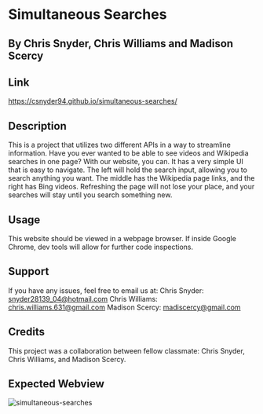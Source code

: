 # Simultaneous Searches

## By Chris Snyder, Chris Williams and Madison Scercy

## Link
https://csnyder94.github.io/simultaneous-searches/

## Description
This is a project that utilizes two different APIs in a way to streamline information. Have you ever wanted to be able to see videos and Wikipedia searches in one page? With our website, you can. It has a very simple UI that is easy to navigate. The left will hold the search input, allowing you to search anything you want. The middle has the Wikipedia page links, and the right has Bing videos. Refreshing the page will not lose your place, and your searches will stay until you search something new.

## Usage

This website should be viewed in a webpage browser.  If inside Google Chrome, dev tools will allow for further code inspections.

## Support
If you have any issues, feel free to email us at:
Chris Snyder: snyder28139_04@hotmail.com
Chris Williams: chris.williams.631@gmail.com
Madison Scercy: madiscercy@gmail.com

## Credits
This project was a collaboration between fellow classmate: Chris Snyder, Chris Williams, and Madison Scercy.

## Expected Webview
![simultaneous-searches](https://user-images.githubusercontent.com/124528804/227597692-e9ef3dfd-f957-47f7-8037-117ce81cff1b.png)
